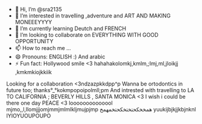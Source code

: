 - 👋 Hi, I’m @sra2135
- 👀 I’m interested in travelling ,adventure and ART AND MAKING MONEEEYYYY
- 🌱 I’m currently learning Deutch and FRENCH
- 💞️ I’m looking to collaborate on EVERYTHING WITH GOOD OPPORTUNITY
- 📫 How to reach me ...
- 😄 Pronouns: ENGLISH :) And arabic
- ⚡ Fun fact: Hollywood smile <3 hahahakolomkj,kmlm,;lmj,ml,jloikjj
,kmkmkiojkkiik
<!--- love listening to muisicojopmjpijplkmljluo
sira2135/sira2135 is a ✨ special ✨ repository because its `README.md` (this file) appears on your GitHub profile.smpdpkp
You can click the Preview link to take a look at your changes.
--->
Looking for a collaboration <3ndzazpkkdpp^p
Wanna be ortodontics in future too; thanks°_°kokmpopoipolmll;pm
And intrested with travelling to LA TO CALIFORNIA ; BEVERLY HILLS , SANTA MONICA <3 I wish i could be there one day PEACE <3
loooooooooooool
mjmo,,l,llomjjjomjmmjmlmlkljmujpjmp
همخخكحتختخكحتخمهمخ yuukijbjkjjkbjnknl IYIOYUOUPOUPO

